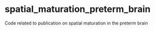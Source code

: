 # spatial_maturation_preterm_brain
Code related to publication on spatial maturation in the preterm brain
